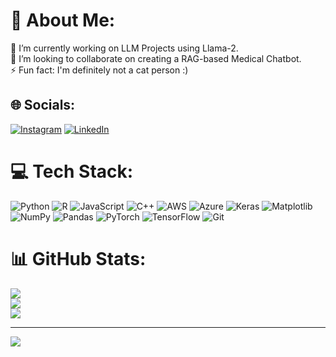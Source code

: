 # 💫 About Me:
🔭 I’m currently working on LLM Projects using Llama-2.<br>👯 I’m looking to collaborate on creating a RAG-based Medical Chatbot.<br>⚡ Fun fact: I'm definitely not a cat person :)


## 🌐 Socials:
[![Instagram](https://img.shields.io/badge/Instagram-%23E4405F.svg?logo=Instagram&logoColor=white)](https://instagram.com/nihalahmaad) [![LinkedIn](https://img.shields.io/badge/LinkedIn-%230077B5.svg?logo=linkedin&logoColor=white)](https://linkedin.com/in/nihalahmaad) 

# 💻 Tech Stack:
![Python](https://img.shields.io/badge/python-3670A0?style=for-the-badge&logo=python&logoColor=ffdd54) ![R](https://img.shields.io/badge/r-%23276DC3.svg?style=for-the-badge&logo=r&logoColor=white) ![JavaScript](https://img.shields.io/badge/javascript-%23323330.svg?style=for-the-badge&logo=javascript&logoColor=%23F7DF1E) ![C++](https://img.shields.io/badge/c++-%2300599C.svg?style=for-the-badge&logo=c%2B%2B&logoColor=white) ![AWS](https://img.shields.io/badge/AWS-%23FF9900.svg?style=for-the-badge&logo=amazon-aws&logoColor=white) ![Azure](https://img.shields.io/badge/azure-%230072C6.svg?style=for-the-badge&logo=microsoftazure&logoColor=white) ![Keras](https://img.shields.io/badge/Keras-%23D00000.svg?style=for-the-badge&logo=Keras&logoColor=white) ![Matplotlib](https://img.shields.io/badge/Matplotlib-%23ffffff.svg?style=for-the-badge&logo=Matplotlib&logoColor=black) ![NumPy](https://img.shields.io/badge/numpy-%23013243.svg?style=for-the-badge&logo=numpy&logoColor=white) ![Pandas](https://img.shields.io/badge/pandas-%23150458.svg?style=for-the-badge&logo=pandas&logoColor=white) ![PyTorch](https://img.shields.io/badge/PyTorch-%23EE4C2C.svg?style=for-the-badge&logo=PyTorch&logoColor=white) ![TensorFlow](https://img.shields.io/badge/TensorFlow-%23FF6F00.svg?style=for-the-badge&logo=TensorFlow&logoColor=white) ![Git](https://img.shields.io/badge/git-%23F05033.svg?style=for-the-badge&logo=git&logoColor=white)
# 📊 GitHub Stats:
![](https://github-readme-stats.vercel.app/api?username=nihalahmaad&theme=dark&hide_border=true&include_all_commits=true&count_private=false)<br/>
![](https://github-readme-streak-stats.herokuapp.com/?user=nihalahmaad&theme=dark&hide_border=true)<br/>
![](https://github-readme-stats.vercel.app/api/top-langs/?username=nihalahmaad&theme=dark&hide_border=true&include_all_commits=true&count_private=false&layout=compact)

---
[![](https://visitcount.itsvg.in/api?id=nihalahmaad&icon=0&color=0)](https://visitcount.itsvg.in)

<!-- Proudly created with GPRM ( https://gprm.itsvg.in ) -->
